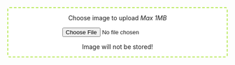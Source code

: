 <style>
    #form {
        background: white;
        border-radius: 5px;
        border: 2px dashed #b5e853;
        border-image: none;
        max-width: 500px;
        margin-left: auto;
        margin-right: auto;
        text-align: center;
    }

    #container {
        text-align: center;
        margin-left: auto;
        margin-right: auto;
    }

    #canvas {
        display: none;
    }
</style>

<div id="form">
    <p>Choose image to upload <i>Max 1MB</i></p>
    <input type="file" id="file" accept="image/*" />
    <p>Image will not be stored!</p>
</div>
<div id="container">
    <h4 id="message"></h4>
    <canvas id="canvas">

    </canvas>
</div>
